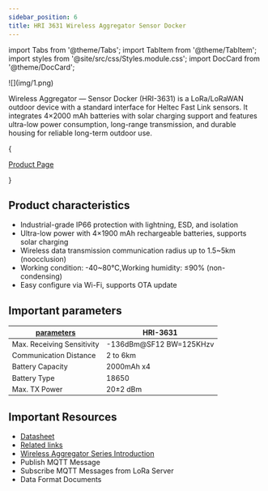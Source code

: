 ```yaml
---
sidebar_position: 6
title: HRI 3631 Wireless Aggregator Sensor Docker
---
```


import Tabs from '@theme/Tabs';
import TabItem from '@theme/TabItem';
import styles from '@site/src/css/Styles.module.css';
import DocCard from '@theme/DocCard';



<div style={{ textAlign: 'center' }}>
  ![](img/1.png)
</div>

Wireless Aggregator — Sensor Docker (HRI-3631) is a LoRa/LoRaWAN outdoor device with a standard interface for Heltec Fast Link sensors. It integrates 4×2000 mAh batteries with solar charging support and features ultra-low power consumption, long-range transmission, and durable housing for reliable long-term outdoor use.

{<div className={styles.btnContainer}>
  <a href="https://heltec.org/project/hri-3631/" className={styles.btnLink1}>
    Product Page
  </a>
</div>}

## Product characteristics

- Industrial-grade IP66 protection with lightning, ESD, and isolation
- Ultra-low power with 4×1900 mAh rechargeable batteries, supports solar charging
- Wireless data transmission communication radius up to 1.5~5km (noocclusion)
- Working condition: -40~80°C,Working humidity: ≤90% (non-condensing)
- Easy configure via Wi-Fi, supports OTA update


## Important parameters
| [parameters](https://resource.heltec.cn/download/Wireless_Aggregator/HRI-3631.pdf)         | HRI-3631        |
|--------------------|----------------------------|
|Max. Receiving Sensitivity   |	    	-136dBm@SF12 BW=125KHzv         |
|Communication Distance |    2 to 6km             |
| Battery Capacity    |   		2000mAh x4              |
| Battery Type      | 	18650      |
| Max. TX Power      | 20±2 dBm  |


## Important Resources
- [Datasheet](https://resource.heltec.cn/download/Wireless_Aggregator/HRI-3631.pdf)
- [Related links](https://resource.heltec.cn/download/Wireless_Aggregator)
- [Wireless Aggregator Series Introduction](https://heltec.org/wireless-aggregator/)
- Publish MQTT Message
- Subscribe MQTT Messages from LoRa Server
- Data Format Documents